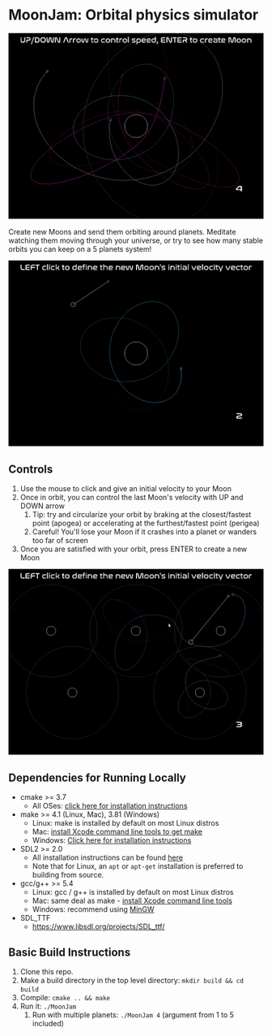# MoonJam: Orbital physics simulator

<img src="1.png"/>

Create new Moons and send them orbiting around planets. Meditate watching them moving through your universe, or try to see how many stable orbits you can keep on a 5 planets system!

<img src="2.png"/>

## Controls
1. Use the mouse to click and give an initial velocity to your Moon
2. Once in orbit, you can control the last Moon's velocity with UP and DOWN arrow
   1. Tip: try and circularize your orbit by braking at the closest/fastest point (apogea) or accelerating at the furthest/fastest point (perigea)
   2. Careful! You'll lose your Moon if it crashes into a planet or wanders too far of screen
3. Once you are satisfied with your orbit, press ENTER to create a new Moon

<img src="3.png"/>

## Dependencies for Running Locally
* cmake >= 3.7
  * All OSes: [click here for installation instructions](https://cmake.org/install/)
* make >= 4.1 (Linux, Mac), 3.81 (Windows)
  * Linux: make is installed by default on most Linux distros
  * Mac: [install Xcode command line tools to get make](https://developer.apple.com/xcode/features/)
  * Windows: [Click here for installation instructions](http://gnuwin32.sourceforge.net/packages/make.htm)
* SDL2 >= 2.0
  * All installation instructions can be found [here](https://wiki.libsdl.org/Installation)
  * Note that for Linux, an `apt` or `apt-get` installation is preferred to building from source.
* gcc/g++ >= 5.4
  * Linux: gcc / g++ is installed by default on most Linux distros
  * Mac: same deal as make - [install Xcode command line tools](https://developer.apple.com/xcode/features/)
  * Windows: recommend using [MinGW](http://www.mingw.org/)
* SDL_TTF
  * https://www.libsdl.org/projects/SDL_ttf/

## Basic Build Instructions

1. Clone this repo.
2. Make a build directory in the top level directory: `mkdir build && cd build`
3. Compile: `cmake .. && make`
4. Run it: `./MoonJam`
   1. Run with multiple planets: `./MoonJam 4` (argument from 1 to 5 included)